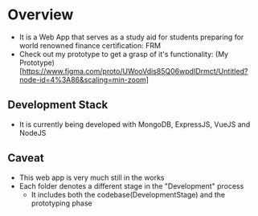 # Overview
* It is a Web App that serves as a study aid for students preparing for world renowned finance certification: FRM
* Check out my prototype to get a grasp of it's functionality: (My Prototype)[https://www.figma.com/proto/UWooVdis85Q06wpdIDrmct/Untitled?node-id=4%3A86&scaling=min-zoom]

## Development Stack
* It is currently being developed with MongoDB, ExpressJS, VueJS and NodeJS

## Caveat
* This web app is very much still in the works 
* Each folder denotes a different stage in the "Development" process
  * It includes both the codebase(DevelopmentStage) and the prototyping phase
